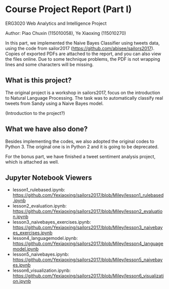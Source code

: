 # Course Project Report (Part I)

ERG3020 Web Analytics and Intelligence Project

Author: Piao Chuxin (115010058), Ye Xiaoxing (115010270)



In this part, we implemented the Naive Bayes Classifier using tweets data, using the code from sailor2017 (https://github.com/abisee/sailors2017). Copies of exported PDFs are attached to the report, and you can also view the files online. Due to some technique problems, the PDF is not wrapping lines and some characters will be missing.



## What is this project?

The original project is a workshop in sailors2017, focus on the introduction to Natural Language Processing. The task was to automatically classify real tweets from Sandy using a Naive Bayes model.

(Introduction to the project?)



## What we have also done?

Besides implementing the codes, we also adopted the original codes to Python 3. The original one is in Python 2 and it is going to be deprecated.

For the bonus part, we have finished a tweet sentiment analysis project, which is attached as well.



## Jupyter Notebook Viewers

- lesson1_rulebased.ipynb: https://github.com/Yexiaoxing/sailors2017/blob/Miley/lesson1_rulebased.ipynb
- lesson2_evaluation.ipynb: https://github.com/Yexiaoxing/sailors2017/blob/Miley/lesson2_evaluation.ipynb
- lesson3_naivebayes_exercises.ipynb: https://github.com/Yexiaoxing/sailors2017/blob/Miley/lesson3_naivebayes_exercises.ipynb
- lesson4_languagemodel.ipynb: https://github.com/Yexiaoxing/sailors2017/blob/Miley/lesson4_languagemodel.ipynb
- lesson5_naivebayes.ipynb: https://github.com/Yexiaoxing/sailors2017/blob/Miley/lesson5_naivebayes.ipynb
- lesson6_visualization.ipynb: https://github.com/Yexiaoxing/sailors2017/blob/Miley/lesson6_visualization.ipynb